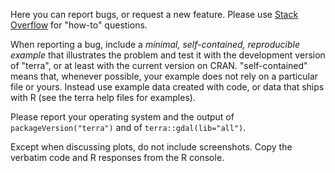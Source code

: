 Here you can report bugs, or request a new feature. Please use [Stack Overflow](https://stackoverflow.com) for "how-to" questions. 

When reporting a bug, include a *minimal, self-contained, reproducible example* that illustrates the problem and test it with the development version of "terra", or at least with the current version on CRAN. "self-contained" means that, whenever possible, your example does not rely on a particular file or yours. Instead use example data created with code, or data that ships with R (see the terra help files for examples). 

Please report your operating system and the output of `packageVersion("terra")` and of `terra::gdal(lib="all")`.

Except when discussing plots, do not include screenshots. Copy the verbatim code and R responses from the R console. 
